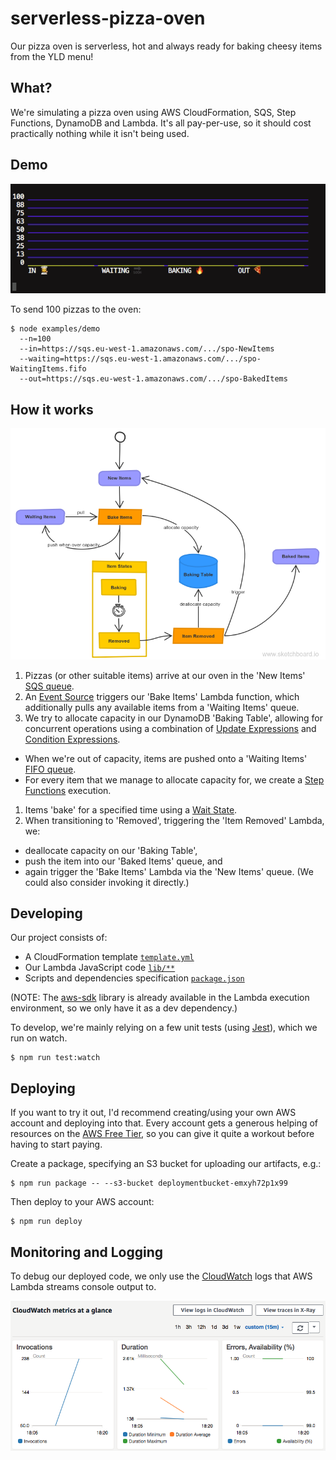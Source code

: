 # serverless-pizza-oven
Our pizza oven is serverless, hot and always ready for baking cheesy items from the YLD menu!

## What?

We're simulating a pizza oven using AWS CloudFormation, SQS, Step Functions, DynamoDB and Lambda. It's all pay-per-use, so it should cost practically nothing while it isn't being used.

## Demo

![Demo Gif](docs/images/demo.gif)

To send 100 pizzas to the oven:

```
$ node examples/demo
  --n=100
  --in=https://sqs.eu-west-1.amazonaws.com/.../spo-NewItems
  --waiting=https://sqs.eu-west-1.amazonaws.com/.../spo-WaitingItems.fifo
  --out=https://sqs.eu-west-1.amazonaws.com/.../spo-BakedItems
```

## How it works

![Flow](docs/images/diagram.png)

1. Pizzas (or other suitable items) arrive at our oven in the 'New Items' [SQS queue](https://docs.aws.amazon.com/AWSSimpleQueueService/latest/SQSDeveloperGuide/welcome.html).
1. An [Event Source](https://docs.aws.amazon.com/lambda/latest/dg/invoking-lambda-function.html#supported-event-source-sqs) triggers our 'Bake Items' Lambda function, which additionally pulls any available items from a 'Waiting Items' queue.
1. We try to allocate capacity in our DynamoDB 'Baking Table', allowing for concurrent operations using a combination of [Update Expressions](https://docs.aws.amazon.com/amazondynamodb/latest/developerguide/Expressions.UpdateExpressions.html) and [Condition Expressions](https://docs.aws.amazon.com/amazondynamodb/latest/developerguide/Expressions.ConditionExpressions.html).
  - When we're out of capacity, items are pushed onto a 'Waiting Items' [FIFO queue](https://docs.aws.amazon.com/AWSSimpleQueueService/latest/SQSDeveloperGuide/FIFO-queues.html).
  - For every item that we manage to allocate capacity for, we create a [Step Functions](https://docs.aws.amazon.com/step-functions/latest/dg/welcome.html) execution.
1. Items 'bake' for a specified time using a [Wait State](https://docs.aws.amazon.com/step-functions/latest/dg/amazon-states-language-wait-state.html).
1. When transitioning to 'Removed', triggering the 'Item Removed' Lambda, we:
  - deallocate capacity on our 'Baking Table',
  - push the item into our 'Baked Items' queue, and
  - again trigger the 'Bake Items' Lambda via the 'New Items' queue. (We could also consider invoking it directly.)

## Developing

Our project consists of:
- A CloudFormation template [`template.yml`](template.yml)
- Our Lambda JavaScript code [`lib/**`](lib)
- Scripts and dependencies specification [`package.json`](package.json)

(NOTE: The [aws-sdk](https://github.com/aws/aws-sdk-js) library is already available in the Lambda execution environment, so we only have it as a dev dependency.)

To develop, we're mainly relying on a few unit tests (using [Jest](https://jestjs.io)), which we run on watch.

```
$ npm run test:watch
```

## Deploying

If you want to try it out, I'd recommend creating/using your own AWS account and deploying into that. Every account gets a generous helping of resources on the [AWS Free Tier](https://aws.amazon.com/free/), so you can give it quite a workout before having to start paying.

Create a package, specifying an S3 bucket for uploading our artifacts, e.g.:

```
$ npm run package -- --s3-bucket deploymentbucket-emxyh72p1x99
```

Then deploy to your AWS account:

```
$ npm run deploy
```

## Monitoring and Logging

To debug our deployed code, we only use the [CloudWatch](https://docs.aws.amazon.com/AmazonCloudWatch/latest/logs/WhatIsCloudWatchLogs.html) logs that AWS Lambda streams console output to.

![Lambda Monitoring Screenshot](docs/images/LambdaScreenshot.png)
